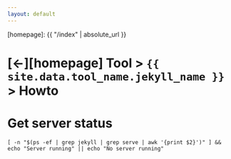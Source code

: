 ```yaml
---
layout: default
---
```



[//]: #(Reference)
[homepage]:   {{ "/index" | absolute_url }}

# [&larr;][homepage] Tool > `{{ site.data.tool_name.jekyll_name }}` > Howto



# Get server status
```shell
[ -n "$(ps -ef | grep jekyll | grep serve | awk '{print $2}')" ] && echo "Server running" || echo "No server running"
``` 
